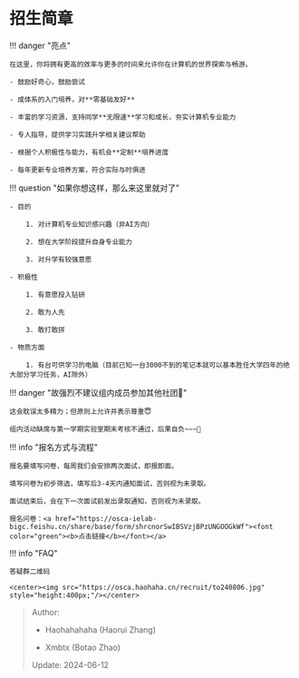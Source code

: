 # 招生简章

!!! danger "亮点"

	在这里，你将拥有更高的效率与更多的时间来允许你在计算机的世界探索与畅游。

	- 鼓励好奇心，鼓励尝试

	- 成体系的入门培养，对**零基础友好**

	- 丰富的学习资源，支持同学**无限速**学习和成长，夯实计算机专业能力

	- 专人指导，提供学习实践升学相关建议帮助

	- 根据个人积极性与能力，有机会**定制**培养进度

	- 每年更新专业培养方案，符合实际与时俱进

!!! question "如果你想这样，那么来这里就对了"

	- 目的

    	1. 对计算机专业知识感兴趣（非AI方向）

    	2. 想在大学阶段提升自身专业能力
    	
    	3. 对升学有较强意愿

	- 积极性
	
    	1. 有意愿投入钻研

    	2. 敢为人先

    	3. 敢打敢拼
   
	- 物质方面

    	1. 有台可供学习的电脑（目前已知一台3000不到的笔记本就可以基本胜任大学四年的绝大部分学习任务，AI除外）

!!! danger "故强烈不建议组内成员参加其他社团🤬"

    这会耽误太多精力；但原则上允许并表示尊重😇

	组内活动缺席与第一学期实验室期末考核不通过，后果自负~~~🤣

!!! info "报名方式与流程"

	报名要填写问卷，每周我们会安排两次面试，即报即面。

	填写问卷为初步筛选，填写后3-4天内通知面试，否则视为未录取。

	面试结束后，会在下一次面试前发出录取通知，否则视为未录取。

	报名问卷：<a href="https://osca-ielab-bigc.feishu.cn/share/base/form/shrcnorSwIBSVzjBPzUNGOOGkWf"><font color="green"><b>点击链接</b></font></a>

!!! info "FAQ"

    答疑群二维码

	<center><img src="https://osca.haohaha.cn/recruit/to240806.jpg" style="height:400px;"/></center>

> Author: 
> 
> - Haohahahaha (Haorui Zhang)
>
> - Xmbtx (Botao Zhao)
>
> Update: 2024-06-12